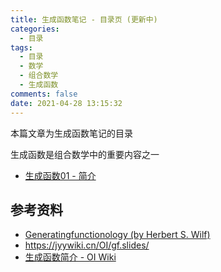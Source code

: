 ```yaml
---
title: 生成函数笔记 - 目录页 (更新中)
categories:
  - 目录
tags:
  - 目录
  - 数学
  - 组合数学
  - 生成函数
comments: false
date: 2021-04-28 13:15:32
---
```


本篇文章为生成函数笔记的目录

生成函数是组合数学中的重要内容之一

<!-- more -->

- [生成函数01 - 简介](/article/gfology/0001/)

## 参考资料

- [Generatingfunctionology (by Herbert S. Wilf)](https://www2.math.upenn.edu/~wilf/gfologyLinked2.pdf)
- <https://jyywiki.cn/OI/gf.slides/>
- [生成函数简介 - OI Wiki](https://oi-wiki.org/math/gen-func/intro/)
